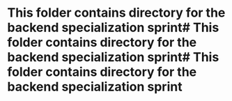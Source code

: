 # This folder contains directory for the backend specialization sprint# This folder contains directory for the backend specialization sprint# This folder contains directory for the backend specialization sprint
